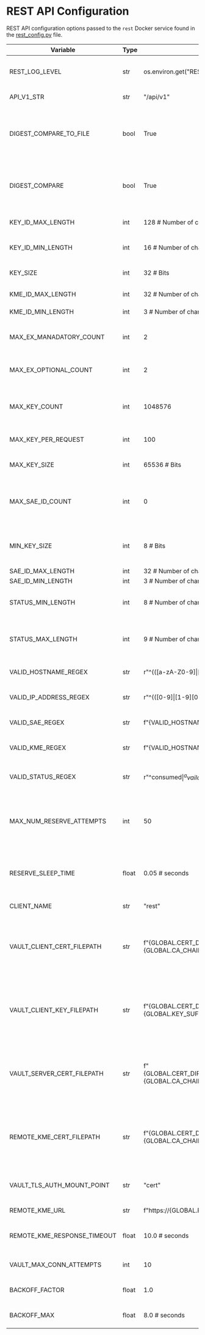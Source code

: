 # REST API Configuration

REST API configuration options passed to the `rest` Docker service found in the [rest_config.py](../common/rest_config.py) file.

| Variable | Type | Set Value | Description |
| --- | --- | --- | --- |
REST_LOG_LEVEL | str | os.environ.get("REST_LOG_LEVEL", str(logging.info)) | REST API log-level pulled from the environment; set by the log.env file |
API_V1_STR | str | "/api/v1" | REST API version 1 URL path |
DIGEST_COMPARE_TO_FILE | bool | True | Toggle wether to compare keying material HMAC digest to the one previously written out to file by either watcher or previous request |
DIGEST_COMPARE | bool | True | Toggle wether to compare keying material to HMAC digest either written to file or also within the Vault epoch file entry |
KEY_ID_MAX_LENGTH | int | 128  # Number of characters | Max length of key ID -- usually associated with a UUID |
KEY_ID_MIN_LENGTH | int | 16  # Number of characters | Min length of a key ID -- usually associated with a UUID |
KEY_SIZE | int | 32  # Bits | Default key size in bits to serve if a key requested |
KME_ID_MAX_LENGTH | int | 32  # Number of characters | Max length of KME ID string |
KME_ID_MIN_LENGTH | int | 3  # Number of characters | Min length of KME ID string |
MAX_EX_MANADATORY_COUNT | int | 2 | Max number of 'extension_mandatory' entries; see ETSI document |
MAX_EX_OPTIONAL_COUNT | int | 2 | Max number of 'extension_optional' entries; see ETSI document |
MAX_KEY_COUNT | int | 1048576 | Max key count that can be stored in the back end Vault instance; currently arbitrarly set |
MAX_KEY_PER_REQUEST | int | 100 | Max number of keys per key request; currently arbitrarily set |
MAX_KEY_SIZE | int | 65536  # Bits | Max size in bits of one key; currently arbitrarily set |
MAX_SAE_ID_COUNT | int | 0 | Max number of additional SAEs to send keyig material to; NOTE: no key relay is currently built into guardian |
MIN_KEY_SIZE | int | 8  # Bits | Min key size in bits; this is specifically set with Base64 and bit/byte storage in mind |
SAE_ID_MAX_LENGTH | int | 32  # Number of characters | Max length of SAE ID |
SAE_ID_MIN_LENGTH | int | 3  # Number of characters | Min length of SAE ID |
STATUS_MIN_LENGTH | int | 8  # Number of characters | Currently limited to the sizes of 'consumed' and 'available' strings used in KeyIDLedgers |
STATUS_MAX_LENGTH | int | 9  # Number of characters | Currenlty limited to the sizes of 'consumed' and 'available' strings used in KeyIDLedgers |
VALID_HOSTNAME_REGEX | str | r"^(([a-zA-Z0-9]\|[a-zA-Z0-9]..." | A regular expression to limit a string to a hostname |
VALID_IP_ADDRESS_REGEX | str | r"^(([0-9]\|[1-9][0-9]..." | A regular expression to limit a string to an IP address |
VALID_SAE_REGEX | str | f"{VALID_HOSTNAME_REGEX}\|{VALID_IP_ADDRESS_REGEX}" | Full regular expression limitation used for SAE IDs |
VALID_KME_REGEX | str | f"{VALID_HOSTNAME_REGEX}\|{VALID_IP_ADDRESS_REGEX}" | Full regular expression limitation used for KME IDs |
VALID_STATUS_REGEX | str | r"^consumed$\|^available$" | Full regular expression limitation for KeyIDLedger statuses in the Vault back end |
MAX_NUM_RESERVE_ATTEMPTS | int | 50 | Max number of rconsecutive Vault back end epoch file reservation attempts before erroring with a 503/504 HTTP status code |
RESERVE_SLEEP_TIME | float | 0.05  # seconds | Time to wait in seconds between reservation attempts if a Vault back end epoch file is not currently available |
CLIENT_NAME | str | "rest" | Name of the Docker service |
VAULT_CLIENT_CERT_FILEPATH | str | f"{GLOBAL.CERT_DIRPATH}/{GLOBAL.LOCAL_KME_ID}/{CLIENT_NAME}/{CLIENT_NAME}{GLOBAL.CA_CHAIN_SUFFIX}" | In-container file path to the rest certificate chain file to use when connecting to the local Vault instance; must match docker-compose yaml file volume locations |
VAULT_CLIENT_KEY_FILEPATH | str | f"{GLOBAL.CERT_DIRPATH}/{GLOBAL.LOCAL_KME_ID}/{CLIENT_NAME}/{CLIENT_NAME}{GLOBAL.KEY_SUFFIX}" | In-container file path to the rest private key file to use when connecting to the local Vault instance; must match docker-compose yaml file volume locations |
VAULT_SERVER_CERT_FILEPATH | str | f"{GLOBAL.CERT_DIRPATH}/{GLOBAL.LOCAL_KME_ID}/{GLOBAL.VAULT_NAME}/{GLOBAL.VAULT_NAME}{GLOBAL.CA_CHAIN_SUFFIX}" | In-container file path to the Vault back end server certificate chain file to use in server vertification; must match docker-compose file volume locations |
REMOTE_KME_CERT_FILEPATH | str | f"{GLOBAL.CERT_DIRPATH}/{GLOBAL.REMOTE_KME_ID}/{CLIENT_NAME}/{CLIENT_NAME}{GLOBAL.CA_CHAIN_SUFFIX}" | In-container file path to the remote KME certificate chain file to use in client vertification; must match docker-compose file volume locations |
VAULT_TLS_AUTH_MOUNT_POINT | str | "cert" | Vault back end instance certificate authentication mount point |
REMOTE_KME_URL | str | f"https://{GLOBAL.REMOTE_KME_ID}{API_V1_STR}/ledger/{GLOBAL.LOCAL_KME_ID}/key_ids" | URL to the remote KME host |
REMOTE_KME_RESPONSE_TIMEOUT | float | 10.0  # seconds | Time in seconds to wait for remote KME host response before timeout occurs |
VAULT_MAX_CONN_ATTEMPTS | int | 10 | Max number of Vault back end connection attempts before failing |
BACKOFF_FACTOR | float | 1.0 | Back off factor used for connection attempts |
BACKOFF_MAX | float | 8.0  # seconds | Max backoff time when attempting connection in seconds |
